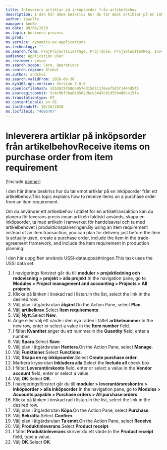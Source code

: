 ```yaml
---
title: Inleverera artiklar på inköpsorder från artikelbehov
description: I den här ämne beskrivs hur du tar emot artiklar på en inköpsorder från ett artikelbehov.
author: Yowelle
manager: AnnBe
ms.date: 08/06/2019
ms.topic: business-process
ms.prod: ''
ms.service: dynamics-ax-applications
ms.technology: ''
ms.search.form: ProjProjectsListPage, ProjTable, ProjSalesItemReq, InventItemIdLookupSimple, PurchCreateFromSalesOrder, VendAccountItemLookup, PurchTable, PurchEditLines
audience: Application User
ms.reviewer: josaw
ms.search.scope: Core, Operations
ms.search.region: Global
ms.author: andchoi
ms.search.validFrom: 2016-06-30
ms.dyn365.ops.version: Version 7.0.0
ms.openlocfilehash: a5b3622458da957ed150311f6ea75d5f1444d5f1
ms.sourcegitcommit: 5c4c9bf3ba018562d6cb3443c01d550489c415fa
ms.translationtype: HT
ms.contentlocale: sv-SE
ms.lasthandoff: 10/16/2020
ms.locfileid: "4085707"
---
```

# <a name="receive-items-on-purchase-order-from-item-requirement"></a><span data-ttu-id="8c912-103">Inleverera artiklar på inköpsorder från artikelbehov</span><span class="sxs-lookup"><span data-stu-id="8c912-103">Receive items on purchase order from item requirement</span></span>

[!include [banner](../../includes/banner.md)]

<span data-ttu-id="8c912-104">I den här ämne beskrivs hur du tar emot artiklar på en inköpsorder från ett artikelbehov.</span><span class="sxs-lookup"><span data-stu-id="8c912-104">This topic explains how to receive items on a purchase order from an item requirement.</span></span>

<span data-ttu-id="8c912-105">Om du använder ett artikelbehov i stället för en artikeltransaktion kan du planera för leverans precis innan artikeln faktiskt används, skapa en inköpsorder, ta med artikeln i ramverket för handelsavtal och ta med artikelbehovet i produktionsplaneringen.</span><span class="sxs-lookup"><span data-stu-id="8c912-105">By using an item requirement instead of an item transaction, you can plan for delivery just before the item is actually used, create a purchase order, include the item in the trade-agreement framework, and include the item requirement in production planning.</span></span> 

<span data-ttu-id="8c912-106">I den här uppgiften används USSI-datauppsättningen.</span><span class="sxs-lookup"><span data-stu-id="8c912-106">This task uses the USSI data set.</span></span>

1. <span data-ttu-id="8c912-107">I navigerings fönstret går du till **moduler > projektledning och redovisning > projekt > alla projekt**.</span><span class="sxs-lookup"><span data-stu-id="8c912-107">In the navigation pane, go to **Modules > Project management and accounting > Projects > All projects**.</span></span>
2. <span data-ttu-id="8c912-108">Klicka på länken i önskad rad i listan.</span><span class="sxs-lookup"><span data-stu-id="8c912-108">In the list, select the link in the desired row.</span></span>
3. <span data-ttu-id="8c912-109">Välj plan i åtgärdsrutan **åtgärd**.</span><span class="sxs-lookup"><span data-stu-id="8c912-109">On the Action Pane, select **Plan**.</span></span>
4. <span data-ttu-id="8c912-110">Välj **artikelkrav**.</span><span class="sxs-lookup"><span data-stu-id="8c912-110">Select **Item requirements**.</span></span>
5. <span data-ttu-id="8c912-111">Välj **Nytt**.</span><span class="sxs-lookup"><span data-stu-id="8c912-111">Select **New**.</span></span>
6. <span data-ttu-id="8c912-112">Ange eller välj ett värde i den nya raden i fältet **artikelnummer**.</span><span class="sxs-lookup"><span data-stu-id="8c912-112">In the new row, enter or select a value in the **Item number** field.</span></span>
7. <span data-ttu-id="8c912-113">I fältet **Kvantitet** anger du ett nummer.</span><span class="sxs-lookup"><span data-stu-id="8c912-113">In the **Quantity** field, enter a number.</span></span>
8. <span data-ttu-id="8c912-114">Välj **Spara**.</span><span class="sxs-lookup"><span data-stu-id="8c912-114">Select **Save**.</span></span>
9. <span data-ttu-id="8c912-115">Välj plan i åtgärdsrutan **Hantera**.</span><span class="sxs-lookup"><span data-stu-id="8c912-115">On the Action Pane, select **Manage**.</span></span>
10. <span data-ttu-id="8c912-116">Välj **Funktioner**.</span><span class="sxs-lookup"><span data-stu-id="8c912-116">Select **Functions**.</span></span>
11. <span data-ttu-id="8c912-117">Välj **Skapa en ny inköpsorder**.</span><span class="sxs-lookup"><span data-stu-id="8c912-117">Select **Create purchase order**.</span></span>
12. <span data-ttu-id="8c912-118">Markera kryssrutan **Inkludera alla**.</span><span class="sxs-lookup"><span data-stu-id="8c912-118">Select the **Include all** check box.</span></span>
13. <span data-ttu-id="8c912-119">I fältet **Leverantörskonto** field, enter or select a value.</span><span class="sxs-lookup"><span data-stu-id="8c912-119">In the **Vendor account** field, enter or select a value.</span></span>
14. <span data-ttu-id="8c912-120">Välj **OK**.</span><span class="sxs-lookup"><span data-stu-id="8c912-120">Select **OK**.</span></span>
15. <span data-ttu-id="8c912-121">I navigeringsfönstret går du till **moduler > leverantörsreskontra > inköpsorder > alla inköpsorder**.</span><span class="sxs-lookup"><span data-stu-id="8c912-121">In the navigation pane, go to **Modules > Accounts payable > Purchase orders > All purchase orders**.</span></span>
16. <span data-ttu-id="8c912-122">Klicka på länken i önskad rad i listan.</span><span class="sxs-lookup"><span data-stu-id="8c912-122">In the list, select the link in the desired row.</span></span>
17. <span data-ttu-id="8c912-123">Välj plan i åtgärdsrutan **Köpa**.</span><span class="sxs-lookup"><span data-stu-id="8c912-123">On the Action Pane, select **Purchase**.</span></span>
18. <span data-ttu-id="8c912-124">Välj **Bekräfta**.</span><span class="sxs-lookup"><span data-stu-id="8c912-124">Select **Confirm**.</span></span>
19. <span data-ttu-id="8c912-125">Välj plan i åtgärdsrutan **Ta emot**.</span><span class="sxs-lookup"><span data-stu-id="8c912-125">On the Action Pane, select **Receive**.</span></span>
20. <span data-ttu-id="8c912-126">Välj **Produktinleverans**.</span><span class="sxs-lookup"><span data-stu-id="8c912-126">Select **Product receipt**.</span></span>
21. <span data-ttu-id="8c912-127">I fältet **Produktinleverans** skriver du ett värde.</span><span class="sxs-lookup"><span data-stu-id="8c912-127">In the **Product receipt** field, type a value.</span></span>
22. <span data-ttu-id="8c912-128">Välj **OK**.</span><span class="sxs-lookup"><span data-stu-id="8c912-128">Select **OK**.</span></span>

